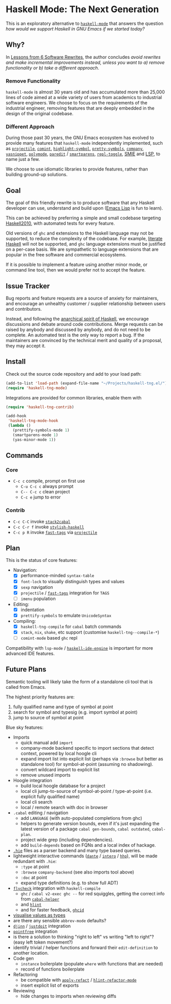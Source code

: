 # Haskell Mode: The Next Generation

This is an exploratory alternative to [`haskell-mode`](https://github.com/haskell/haskell-mode/) that answers the question *how would we support Haskell in GNU Emacs if we started today?*

## Why?

In [Lessons from 6 Software Rewrites](https://medium.com/@herbcaudill/lessons-from-6-software-rewrite-stories-635e4c8f7c22), the author concludes *avoid rewrites and make incremental improvements instead, unless you want to a) remove functionality or b) take a different approach*.

### Remove Functionality

`haskell-mode` is almost 30 years old and has accumulated more than 25,000 lines of code aimed at a wide variety of users from academics to industrial software engineers. We choose to focus on the requirements of the industrial engineer, removing features that are deeply embedded in the design of the original codebase.

### Different Approach

During those past 30 years, the GNU Emacs ecosystem has evolved to provide many features that `haskell-mode` independently implemented, such as [`projectile`](https://github.com/bbatsov/projectile), [`comint`](https://masteringemacs.org/article/comint-writing-command-interpreter), [`highlight-symbol`](https://melpa.org/##/highlight-symbol), [`pretty-symbols`](https://github.com/drothlis/pretty-symbols), [`company`](http://company-mode.github.io), [`yasnippet`](http://joaotavora.github.io/yasnippet/), [`polymode`](https://github.com/polymode/polymode), [`paredit`](https://www.emacswiki.org/emacs/ParEdit) / [`smartparens`](https://github.com/Fuco1/smartparens), [`repl-toggle`](https://github.com/tomterl/repl-toggle), [SMIE](https://www.gnu.org/software/emacs/manual/html_node/elisp/SMIE.html) and [LSP](https://github.com/emacs-lsp/lsp-mode/), to name just a few.

We choose to use idiomatic libraries to provide features, rather than building ground-up solutions.

## Goal

The goal of this friendly rewrite is to produce software that any Haskell developer can use, understand and build upon ([Emacs Lisp](https://www.gnu.org/software/emacs/manual/elisp.html) is fun to learn).

This can be achieved by preferring a simple and small codebase targeting [Haskell2010](https://www.haskell.org/onlinereport/haskell2010/), with automated tests for every feature.

Old versions of `ghc` and extensions to the Haskell language may not be supported, to reduce the complexity of the codebase. For example, [literate Haskell](https://wiki.haskell.org/Literate_programming) will not be supported, and `ghc` language extensions must be justified on a per-case basis. We are sympathetic to language extensions that are popular in the free software and commercial ecosystems.

If it is possible to implement a feature using another minor mode, or command line tool, then we would prefer not to accept the feature.

## Issue Tracker

Bug reports and feature requests are a source of anxiety for maintainers, and encourage an unhealthy customer / supplier relationship between users and contributors.

Instead, and following the [anarchical spirit of Haskell](https://www.microsoft.com/en-us/research/wp-content/uploads/2016/07/history.pdf), we encourage discussions and debate around code contributions. Merge requests can be raised by anybody and discussed by anybody, and do not need to be complete. An automated test is the only way to report a bug. If the maintainers are convinced by the technical merit and quality of a proposal, they may accept it.

## Install

Check out the source code repository and add to your load path:

```lisp
(add-to-list 'load-path (expand-file-name "~/Projects/haskell-tng.el/"))
(require 'haskell-tng-mode)
```

Integrations are provided for common libraries, enable them with

```lisp
(require 'haskell-tng-contrib)

(add-hook
 'haskell-tng-mode-hook
 (lambda ()
   (prettify-symbols-mode 1)
   (smartparens-mode 1)
   (yas-minor-mode 1))
```

## Commands

### Core

- `C-c c` compile, prompt on first use
  - `C-u C-c c` always prompt
  - `C-- C-c c` clean project
  - `C-c e` jump to error

### Contrib

- `C-c C-C` invoke [`stack2cabal`](https://hackage.haskell.org/package/stack2cabal)
- `C-c C-r f` invoke [`stylish-haskell`](https://hackage.haskell.org/package/stylish-haskell)
- `C-c p R` invoke [`fast-tags`](https://hackage.haskell.org/package/fast-tags) via [`projectile`](https://github.com/bbatsov/projectile)

## Plan

This is the status of core features:

- Navigation:
  - [x] performance-minded `syntax-table`
  - [x] `font-lock` to visually distinguish types and values
  - [x] `sexp` navigation
  - [x] `projectile` / [`fast-tags`](https://github.com/elaforge/fast-tags) integration for `TAGS`
  - [ ] `imenu` population
- Editing:
  - [x] indentation
  - [x] `prettify-symbols` to emulate `UnicodeSyntax`
- Compiling:
  - [x] `haskell-tng-compile` for `cabal` batch commands
  - [x] `stack`, `nix`, `shake`, etc support (customise `haskell-tng--compile-*`)
  - [ ] `comint-mode` based `ghc` repl

Compatibility with `lsp-mode` / [`haskell-ide-engine`](https://github.com/haskell/haskell-ide-engine) is important for more advanced IDE features.

## Future Plans

Semantic tooling will likely take the form of a standalone cli tool that is called from Emacs.

The highest priority features are:

1. fully qualified name and type of symbol at point
2. search for symbol and typesig (e.g. import symbol at point)
3. jump to source of symbol at point

Blue sky features:

- Imports
  - quick manual add `import`
  - company-mode backend specific to import sections that detect context, powered by local hoogle cli
  - expand import list into explicit list (perhaps via `:browse` but better as standalone tool) for symbol-at-point (assuming no shadowing).
  - convert wildcard import to explicit list
  - remove unused imports
- Hoogle integration
  - build local hoogle database for a project
  - local cli jump-to-source of symbol-at-point / type-at-point (i.e. explicit fully qualified name)
  - local cli search
  - local / remote search with doc in browser
- `.cabal` editing / navigation
  - add `LANGUAGE` (with auto-populated completions from ghc)
  - helpers to generate version bounds, even if it's just expanding the latest version of a package `cabal gen-bounds`, `cabal outdated`, `cabal-plan`.
  - project wide grep (including dependencies).
  - add `build-depends` based on FQNs and a local index of hackage.
- [`.hie`](https://ghc.haskell.org/trac/ghc/wiki/HIEFiles) files as a parser backend and many type based queries.
- lightweight interactive commands ([`dante`](https://github.com/jyp/dante) / [`intero`](https://github.com/commercialhaskell/intero) / [`hhp`](https://github.com/kazu-yamamoto/hhp)), will be made redundant with `.hie`:
  - `:type` at point
  - `:browse` `company-backend` (see also imports tool above)
  - `:doc` at point
  - expand type definitions (e.g. to show full ADT)
- [`flycheck`](http://www.flycheck.org/en/latest/) integration with `haskell-compile`
  - `ghc` / `cabal v2-exec ghc --` for red squiggles, getting the correct info from [`cabal-helper`](http://hackage.haskell.org/package/cabal-helper)
  - and [`hlint`](https://github.com/ndmitchell/hlint)
  - and for faster feedback, [`ghcid`](https://github.com/ndmitchell/ghcid)
- [visualise values as types](https://twitter.com/jyothsnasrin/status/1039530556080283648)
- are there any sensible `abbrev-mode` defaults?
- [`djinn`](https://hackage.haskell.org/package/djinn) / [`justdoit`](https://hackage.haskell.org/package/ghc-justdoit) integration
- [`pointfree`](https://hackage.haskell.org/package/pointfree) integration
- is there a solution to thinking "right to left" vs writing "left to right"? (easy left token movement?)
- identify trivial / helper functions and forward their `edit-definition` to another location.
- Code gen
  - `instance` boilerplate (populate `where` with functions that are needed)
  - record of functions boilerplate
- Refactoring
  - be compatible with [`apply-refact`](https://github.com/mpickering/apply-refact) / [`hlint-refactor-mode`](https://github.com/mpickering/hlint-refactor-mode)
  - insert explicit list of exports
- Reviewing
  - hide changes to imports when reviewing diffs

